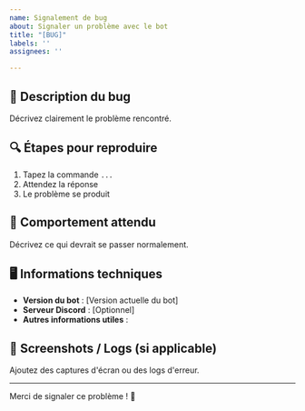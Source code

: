 ```yaml
---
name: Signalement de bug
about: Signaler un problème avec le bot
title: "[BUG]"
labels: ''
assignees: ''

---
```


## 📌 Description du bug
Décrivez clairement le problème rencontré.

## 🔍 Étapes pour reproduire
1. Tapez la commande `...`
2. Attendez la réponse
3. Le problème se produit

## 🤖 Comportement attendu
Décrivez ce qui devrait se passer normalement.

## 🖥️ Informations techniques
- **Version du bot** : [Version actuelle du bot]
- **Serveur Discord** : [Optionnel]
- **Autres informations utiles** :

## 📸 Screenshots / Logs (si applicable)
Ajoutez des captures d'écran ou des logs d'erreur.

---
Merci de signaler ce problème ! 🚀
